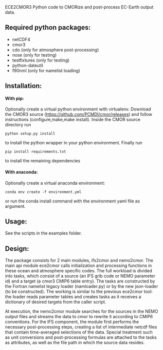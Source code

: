 ECE2CMOR3 Python code to CMORize and post-process EC-Earth output data.

## Required python packages:

* netCDF4
* cmor3
* cdo (only for atmosphere post-processing)
* nose (only for testing)
* testfixtures (only for testing)
* python-dateutil
* f90nml (only for namelist loading)

## Installation:

#### With pip: 
Optionally create a virtual python environment with virtualenv. Download the CMOR3 source (https://github.com/PCMDI/cmor/releases) and follow instructions (configure,make,make install). Inside the CMOR source directory run
```shell
python setup.py install
```
to install the python wrapper in your python environment. Finally run
```shell
pip install requirements.txt
```
to install the remaining dependencies

#### With anaconda: 
Optionally create a virtual anaconda environment:
```shell
conda env create -f environment.yml
```
or run the conda install command with the environment yaml file as argument.

## Usage: 
See the scripts in the examples folder.

## Design:

The package consists for 2 main modules, ifs2cmor and nemo2cmor. The main api module ece2cmor calls initialization and processing functions in these ocean and atmosphere specific codes. The full workload is divided into tasks, which consist of a source (an IFS grib code or NEMO parameter id) and a target (a cmor3 CMIP6 table entry). The tasks are constructed by the Fortran namelist legacy loader (namloader.py) or by the new json-loader (to be constructed). The working is similar to the previous ece2cmor tool: the loader reads parameter tables and creates tasks as it receives a dictionary of desired targets from the caller script.

At execution, the nemo2cmor module searches for the sources in the NEMO output files and streams the data to cmor to rewrite it according to CMIP6 conventions. For the IFS component, the module first performs the necessary post-processing steps, creating a list of intermediate netcdf files that contain time-averaged selections of the data. Special treatment such as unit conversions and post-processing formulas are attached to the tasks as attributes, as well as the file path in which the source data resides.
